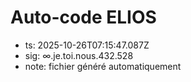 # Auto-code ELIOS
- ts: 2025-10-26T07:15:47.087Z
- sig: ∞.je.toi.nous.432.528
- note: fichier généré automatiquement